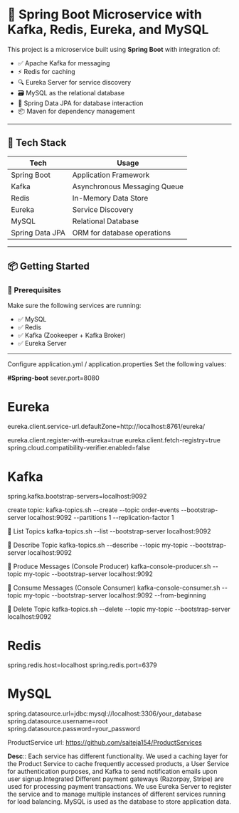 
# 🚀 Spring Boot Microservice with Kafka, Redis, Eureka, and MySQL

This project is a microservice built using **Spring Boot** with integration of:

- ✅ Apache Kafka for messaging
- ⚡ Redis for caching
- 🔍 Eureka Server for service discovery
- 🗃️ MySQL as the relational database
- 🧪 Spring Data JPA for database interaction
- 📦 Maven for dependency management

---

## 📁 Tech Stack

| Tech          | Usage                         |
|---------------|-------------------------------|
| Spring Boot   | Application Framework         |
| Kafka         | Asynchronous Messaging Queue  |
| Redis         | In-Memory Data Store          |
| Eureka        | Service Discovery             |
| MySQL         | Relational Database           |
| Spring Data JPA | ORM for database operations |

---

## 📦 Getting Started

### 🔧 Prerequisites

Make sure the following services are running:

- ✅ MySQL
- ✅ Redis
- ✅ Kafka (Zookeeper + Kafka Broker)
- ✅ Eureka Server


---

Configure application.yml / application.properties Set the following values:


**#Spring-boot**
sever.port=8080

# Eureka
eureka.client.service-url.defaultZone=http://localhost:8761/eureka/

eureka.client.register-with-eureka=true
eureka.client.fetch-registry=true
spring.cloud.compatibility-verifier.enabled=false


# Kafka
spring.kafka.bootstrap-servers=localhost:9092

create topic:
kafka-topics.sh --create --topic order-events --bootstrap-server localhost:9092 --partitions 1 --replication-factor 1

🔹 List Topics
kafka-topics.sh --list --bootstrap-server localhost:9092

🔹 Describe Topic
kafka-topics.sh --describe --topic my-topic --bootstrap-server localhost:9092

🔹 Produce Messages (Console Producer)
kafka-console-producer.sh --topic my-topic --bootstrap-server localhost:9092

🔹 Consume Messages (Console Consumer)
kafka-console-consumer.sh --topic my-topic --bootstrap-server localhost:9092 --from-beginning


🔹 Delete Topic
kafka-topics.sh --delete --topic my-topic --bootstrap-server localhost:9092



# Redis
spring.redis.host=localhost
spring.redis.port=6379


# MySQL
spring.datasource.url=jdbc:mysql://localhost:3306/your_database
spring.datasource.username=root
spring.datasource.password=your_password


ProductService url: https://github.com/saiteja154/ProductServices


**Desc**:: Each service has different functionality. We used a caching layer for the Product Service to cache frequently accessed products,
          a User Service for authentication purposes, and Kafka to send notification emails upon user signup.Integrated Different payment gateways (Razorpay, Stripe)
          are used for processing payment transactions. We use Eureka Server to register the service and to manage multiple instances of different services running for load balancing.
          MySQL is used as the database to store application data.


